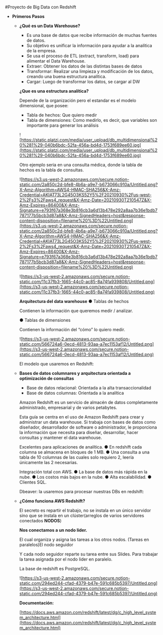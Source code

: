 #Proyecto de Big Data con Redshift

- **Primeros Pasos**
    - **¿Qué es un Data Warehouse?**
        - Es una base de datos que recibe información de muchas fuentes de datos.
        - Su objetivo es unificar la información para ayudar a la analítica de la empresa.
        - Se usa el proceso de ETL (extract, transform, load) para alimentar el Data Warehouse.
        - Extraer: Obtener los datos de las distintas bases de datos
        - Transformar: Realizar una limpieza y modificación de los datos, creando una buena estructura analítica.
        - Cargar: Luego de transformar los datos, se cargar al DW
        
        **¿Que es una estructura analítica?**
        
        Depende de la organización pero el estandar es el modelo dimensional, que posee:        
        - Tabla de hechos: Que quiero medir
        - Tabla de dimensiones: Como medirlo, es decir, que variables son importante para generar los análisis
        
        ![https://static.platzi.com/media/user_upload/db_multidimensional%20%281%29-040b6bdc-52fa-456a-bd4d-1753f689ee60.jpg](https://static.platzi.com/media/user_upload/db_multidimensional%20%281%29-040b6bdc-52fa-456a-bd4d-1753f689ee60.jpg)
        
        Otro ejemplo seria en una consulta médica, donde la tabla de hechos es la tabla de consultas.
        
        ![https://s3.us-west-2.amazonaws.com/secure.notion-static.com/2a850c2d-bfe8-4b6a-a9e7-b673066c910a/Untitled.png?X-Amz-Algorithm=AWS4-HMAC-SHA256&X-Amz-Credential=AKIAT73L2G45O3KS52Y5%2F20210930%2Fus-west-2%2Fs3%2Faws4_request&X-Amz-Date=20210930T210547Z&X-Amz-Expires=86400&X-Amz-Signature=e793f67a368e3b816cb3a6d13b478e292a8aa7b36e1bdb7787177b5bcb3d87a8&X-Amz-SignedHeaders=host&response-content-disposition=filename%20%3D%22Untitled.png](https://s3.us-west-2.amazonaws.com/secure.notion-static.com/2a850c2d-bfe8-4b6a-a9e7-b673066c910a/Untitled.png?X-Amz-Algorithm=AWS4-HMAC-SHA256&X-Amz-Credential=AKIAT73L2G45O3KS52Y5%2F20210930%2Fus-west-2%2Fs3%2Faws4_request&X-Amz-Date=20210930T210547Z&X-Amz-Expires=86400&X-Amz-Signature=e793f67a368e3b816cb3a6d13b478e292a8aa7b36e1bdb7787177b5bcb3d87a8&X-Amz-SignedHeaders=host&response-content-disposition=filename%20%3D%22Untitled.png)
        
        ![https://s3-us-west-2.amazonaws.com/secure.notion-static.com/11c37fb3-1665-44c0-ac85-8a74fa939808/Untitled.png](https://s3-us-west-2.amazonaws.com/secure.notion-static.com/11c37fb3-1665-44c0-ac85-8a74fa939808/Untitled.png)
        
        **Arquitectura del data warehouse**
        ● Tablas de hechos
        
        Contienen la información que queremos
        medir / analizar.
        
        ● Tablas de dimensiones
        
        Contienen la información del “cómo” lo
        quiero medir.
        
        ![https://s3-us-west-2.amazonaws.com/secure.notion-static.com/566724a6-0ecd-4813-93aa-a7ec1153af12/Untitled.png](https://s3-us-west-2.amazonaws.com/secure.notion-static.com/566724a6-0ecd-4813-93aa-a7ec1153af12/Untitled.png)
        
        El modelo que usaremos en Redshift:
        
    - **Bases de datos columnares y arquitectura orientada a optimización de consultas**
        - Base de datos relacional: Orientada a la alta transaccionalidad
        - Base de datos columnas: Orientada a la analítica
        
        Amazon Redshift es un servicio de almacén de datos completamente administrado, empresarial y de varios petabytes.
        
        Esta guía se centra en el uso de Amazon Redshift para crear y administrar un data warehouse. Si trabaja con bases de datos como diseñador, desarrollador de software o administrador, le proporciona la información que necesita para diseñar, desarrollar, hacer consultas y mantener el data warehouse.
        
        Excelentes para aplicaciones de analítica.
        ● En redshift cada columna se almacena en bloques de 1 MB.
        ● Una consulta a una tabla de 10 columnas de las cuales solo requiero 2, leería únicamente las 2 necesarias.
        
        Integración total con AWS.
        ● La base de datos más rápida en la nube.
        ● Los costos más bajos en la nube.
        ● Alta escalabilidad.
        ● Clientes SQL.
        
        Dbeaver: la usaremos para procesar nuestras DBs en redshift:
        
    - **¿Cómo funciona AWS Redshift?**
        
        El secreto es repartir el trabajo, no se instala en un único servidor sino que se instala en un clúster(arreglos de varios servidores conectados **NODOS**)
        
        **Nos conectamos a un nodo líder.**
        
        El cual organiza y asigna las tareas a los otros nodos. (Tareas en paralelos)El nodo seguidor
        
        Y cada nodo seguidor reparte su tarea entre sus Slides. Para trabajar la tarea asignada por el nodo lider en paralelo.
        
        La base de redshift es PostgreSQL.
        
        ![https://s3-us-west-2.amazonaws.com/secure.notion-static.com/294ed244-cfad-4379-b47e-591c685b5397/Untitled.png](https://s3-us-west-2.amazonaws.com/secure.notion-static.com/294ed244-cfad-4379-b47e-591c685b5397/Untitled.png)
        
        **Documentación:**
        
        [https://docs.aws.amazon.com/redshift/latest/dg/c_high_level_system_architecture.html](https://docs.aws.amazon.com/redshift/latest/dg/c_high_level_system_architecture.html)
